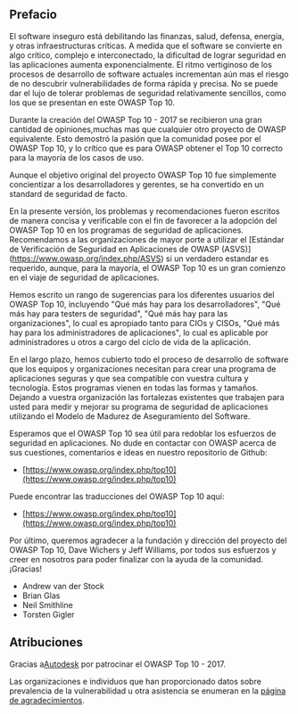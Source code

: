 ## Prefacio

El software inseguro está debilitando las finanzas, salud, defensa, energía, y otras infraestructuras críticas. A medida que el software se convierte en algo crítico, complejo e interconectado, la dificultad de lograr seguridad en las aplicaciones aumenta exponencialmente. El ritmo vertiginoso de los procesos de desarrollo de software actuales incrementan aún mas el riesgo de no descubrir vulnerabilidades de forma rápida y precisa. No se puede dar el lujo de tolerar problemas de seguridad relativamente sencillos, como los que se presentan en este OWASP Top 10.

Durante la creación del OWASP Top 10 - 2017 se recibieron una gran cantidad de opiniones,muchas mas que cualquier otro proyecto de OWASP equivalente. Esto demostró la pasión que la comunidad posee por el OWASP Top 10, y lo crítico que es para OWASP obtener el Top 10 correcto para la mayoría de los casos de uso.

Aunque el objetivo original del proyecto OWASP Top 10 fue simplemente concientizar a los desarrolladores y gerentes, se ha convertido en un standard de seguridad de facto. 

En la presente versión, los problemas y recomendaciones fueron escritos de manera concisa y verificable con el fin de favorecer  a la adopción del OWASP Top 10 en los programas de seguridad de aplicaciones. Recomendamos a las organizaciones de mayor porte a utilizar el [Estándar de Verificación de Seguridad en Aplicaciones de OWASP (ASVS)] (https://www.owasp.org/index.php/ASVS) si un verdadero estandar es requerido, aunque, para la mayoría, el OWASP Top 10 es un gran comienzo en el viaje de seguridad de aplicaciones.

Hemos escrito un rango de sugerencias para los diferentes usuarios del OWASP Top 10, incluyendo "Qué más hay para los desarrolladores", "Qué más hay para testers de seguridad", "Qué más hay para las organizaciones", lo cual es apropiado tanto para CIOs y CISOs, "Qué más hay para los administradores de aplicaciones", lo cual es aplicable por administradores u otros a cargo del ciclo de vida de la aplicación.

En el largo plazo, hemos cubierto todo el proceso de desarrollo de software que los equipos y organizaciones necesitan para crear una programa de aplicaciones seguras y que sea compatible con vuestra cultura y tecnología. Estos programas vienen en todas las formas y tamaños. Dejando a vuestra organización las fortalezas existentes que trabajen para usted para medir y mejorar su programa de seguridad de aplicaciones utilizando el Modelo de Madurez de Aseguramiento del Software.

Esperamos que el OWASP Top 10 sea útil para redoblar los esfuerzos de seguridad en aplicaciones. No dude en contactar con OWASP acerca de sus cuestiones, comentarios e ideas en nuestro repositorio de Github:

* [https://www.owasp.org/index.php/top10](https://www.owasp.org/index.php/top10)

Puede encontrar las traducciones del OWASP Top 10 aquí:

* [https://www.owasp.org/index.php/top10](https://www.owasp.org/index.php/top10)

Por último, queremos agradecer a la fundación y dirección del proyecto del OWASP Top 10, Dave Wichers y Jeff Williams, por todos sus esfuerzos y creer en nosotros para poder finalizar con la ayuda de la comunidad. ¡Gracias!

* Andrew van der Stock
* Brian Glas
* Neil Smithline
* Torsten Gigler

## Atribuciones
Gracias a[Autodesk](https://www.autodesk.com) por patrocinar el OWASP Top 10 - 2017.

Las organizaciones e individuos que han proporcionado datos sobre prevalencia de la vulnerabilidad u otra asistencia se enumeran en la [página de agradecimientos](0xd1-data-contributors.md).